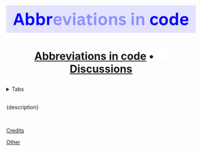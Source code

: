 ![](https://raw.githubusercontent.com/abbrcode/.github/main/meta/img/title.png)

<h1 align="center">

   [Abbreviations in code](https://github.com/abbrcode/abbreviations-in-code) •
   <a href="https://github.com/orgs/abbrcode/discussions">
      <img src="https://raw.githubusercontent.com/abbrcode/.github/main/assets/discussions%20icon.png" height="30px" />
      <span>Discussions</span>
   </a>
</h1>

<details>
   <summary>Tabs</summary>

   - [Repos](https://github.com/orgs/abbrcode/repositories)
   - [Discussions](https://github.com/orgs/abbrcode/discussions)
   - [Projects](https://github.com/orgs/abbrcode/projects)
   - [Packages](https://github.com/orgs/abbrcode/packages)
   - [Teams](https://github.com/orgs/abbrcode/teams)
   - [People](https://github.com/orgs/abbrcode/people)
</details>

<br />

{description}

<br />

[Credits](../credits.md)

[Other](../other.md)